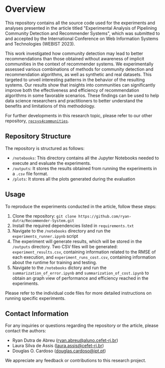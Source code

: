 # Overview

This repository contains all the source code used for the experiments and analyses presented in the article titled "Experimental Analysis of Pipelining Community Detection and Recommender Systems", which was submitted to and accepted by the International Conference on Web Information Systems and Technologies (WEBIST 2023).

This work investigated how community detection may lead to better recommendations than those obtained without awareness of implicit communities in the context of recommender systems.
We experimentally assessed various combinations of methods for community detection and recommendation algorithms, as well as synthetic and real datasets.
This targeted to unveil interesting patterns in the behavior of the resulting systems.
Our results show that insights into communities can significantly improve both the effectiveness and efficiency of recommendation algorithms in some favorable scenarios. 
These findings can be used to help data science researchers and practitioners to better understand the benefits and limitations of this methodology.

For further developments in this research topic, please refer to our other repository, [`recsys4communities`]((https://github.com/moretoknow/recsys4communities)).


## Repository Structure
The repository is structured as follows:
* `/notebooks`:  This directory contains all the Jupyter Notebooks needed to execute and evaluate the experiments.
* `/outputs`:  It stores the results obtained from running the experiments in a `.csv` file format. 
* `/plots`: It stores all the plots generated during the evaluation

## Usage
To reproduce the experiments conducted in the article, follow these steps:
1. Clone the repository: `git clone https://github.com/ryan-dutra/Recommender-System.git`
2. Install the required dependencies listed in `requirements.txt`
3. Navigate to the `/notebooks` directory and run the `experiments_runner.ipynb` script
4. The experiment will generate results, which will be stored in the `/outputs` directory. Two CSV files will be generated: `experiment_results.csv`, containing information related to the RMSE of each execution, and `experiment_runs_cost.csv`, containing information about the runtime for training and testing.
5. Navigate to the `/notebooks` dictory and run the `summarization_of_error.ipynb` and `summarization_of_cost.ipynb` to obtain an graph view of performance and efficiency reached in the experiments.

Please refer to the individual code files for more detailed instructions on running specific experiments.

## Contact Information
For any inquiries or questions regarding the repository or the article, please contact the authors:

* Ryan Dutra de Abreu (ryan.abreu@aluno.cefet-rj.br)
* Laura Silva de Assis (laura.assis@cefet-rj.br)
* Douglas O. Cardoso (douglas.cardoso@ipt.pt)

We appreciate any feedback or contributions to this research project.
